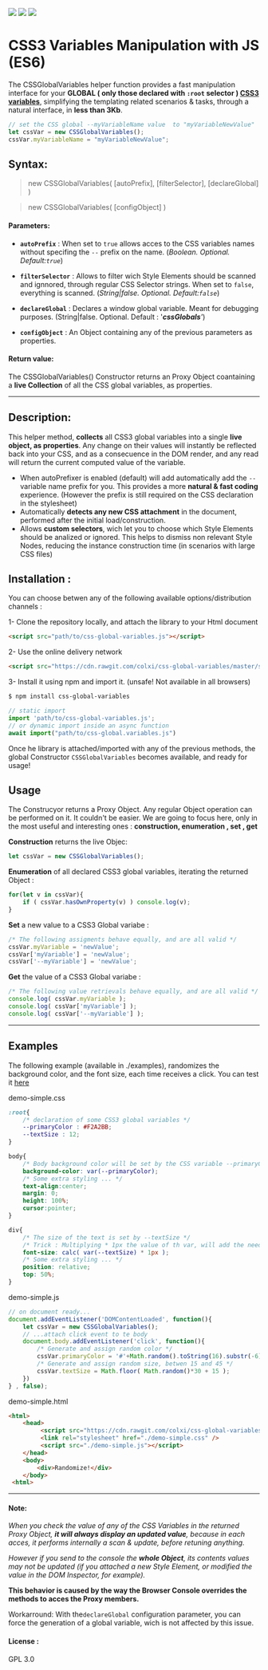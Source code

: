 ![](https://img.shields.io/badge/cdn-cdn.rawgit-green.svg)
![](https://img.shields.io/badge/Javascript-ES6-orange.svg)
![](https://img.shields.io/badge/markup-CSS3-blue.svg)

# CSS3 Variables Manipulation with JS (ES6)
The CSSGlobalVariables helper function provides a fast manipulation interface for your **GLOBAL ( only those declared with `:root` selector ) [CSS3 variables](https://www.w3.org/TR/css-variables-1/)**, simplifying the templating related scenarios & tasks, through a natural interface, in **less than 3Kb**.

```javascript
// set the CSS global --myVariableName value  to "myVariableNewValue"
let cssVar = new CSSGlobalVariables();
cssVar.myVariableName = "myVariableNewValue";
```

## Syntax:

> new CSSGlobalVariables( [autoPrefix], [filterSelector], [declareGlobal] )

> new CSSGlobalVariables( [configObject] )


#### Parameters:
* **`autoPrefix`** :
When set to `true` allows acces to the CSS variables names without specifing the `--` prefix on the name. (*Boolean. Optional. Default:`true`*)

* **`filterSelector`** :
Allows to filter wich Style Elements should be scanned and ignnored, through regular CSS Selector strings. When set to `false`, everything is scanned. (*String|false. Optional. Default:`false`*)

* **`declareGlobal`** :
Declares a window global variable. Meant for debugging purposes. (String|false. Optional. Default : '*__cssGlobals__'*)

* **`configObject`** :
An Object containing any of the previous parameters as properties.

#### Return value:
The CSSGlobalVariables() Constructor returns an Proxy Object coantaining a **live Collection** of all the CSS global variables, as properties.

---

## Description:

This helper method, **collects** all CSS3 global variables into a single **live object, as properties**. Any change on their values will instantly be reflected back into your CSS, and as a consecuence in the DOM render, and any read will return the current computed value of the variable.

- When autoPrefixer is enabled (default) will add automatically add the `--` variable name prefix for you. This provides a more **natural & fast coding** experience. (However the prefix is still required on the CSS declaration in the stylesheet)
- Automatically **detects any new CSS attachment** in the document, performed after the initial load/construction.
- Allows **custom selectors**, wich let you to choose which Style Elements should be analized or ignored. This helps to dismiss non relevant Style Nodes, reducing the instance construction time (in scenarios with large CSS files)


## Installation :

You can choose betwen any of the following available options/distribution channels :

1- Clone the repository locally, and attach the library to your Html document
 ```html
<script src="path/to/css-global-variables.js"></script>
```

2- Use the online delivery network
 ```html
<script src="https://cdn.rawgit.com/colxi/css-global-variables/master/src/css-global-variables.js"></script>
```

3- Install it using npm and import it. (unsafe! Not available in all browsers)
 ```bash
$ npm install css-global-variables
```
```javascript
// static import
import 'path/to/css-global-variables.js';
// or dynamic import inside an async function
await import("path/to/css-global.variables.js")
```

Once he library is attached/imported with any of the previous methods, the global Constructor `CSSGlobalVariables` becomes available, and ready for usage!

## Usage
The Construcyor returns a Proxy Object. Any regular Object operation can be performed on it. It couldn't be easier. We are going to focus here, only in the most useful and interesting ones : **construction, enumeration , set , get**

**Construction** returns the live Objec:
```javascript
let cssVar = new CSSGlobalVariables();
```

**Enumeration** of all declared CSS3 global variables, iterating the returned Object :
```javascript
for(let v in cssVar){
    if ( cssVar.hasOwnProperty(v) ) console.log(v);
}
```

**Set** a new value to a CSS3 Global variabe :
```javascript
/* The following assigments behave equally, and are all valid */
cssVar.myVariable = 'newValue';
cssVar['myVariable'] = 'newValue';
cssVar['--myVariable'] = 'newValue';
```

**Get** the value of a CSS3 Global variabe :
```javascript
/* The following value retrievals behave equally, and are all valid */
console.log( cssVar.myVariable );
console.log( cssVar['myVariable'] );
console.log( cssVar['--myVariable'] );
```

---

## Examples
The following example (available in ./examples), randomizes the background color, and the font size, each time receives a click.
You can test it [here](https://colxi.github.io/css-global-variables/examples/demo-simple.html)

demo-simple.css
```css
:root{
    /* declaration of some CSS3 global variables */
    --primaryColor : #F2A2BB;
    --textSize : 12;
}

body{
    /* Body background color will be set by the CSS variable --primaryColor */
    background-color: var(--primaryColor);
    /* Some extra styling ... */
    text-align:center;
    margin: 0;
    height: 100%;
    cursor:pointer;
}

div{
    /* The size of the text is set by --textSize */
    /* Trick : Multiplying * 1px the value of th var, will add the needd "px" sufix */
    font-size: calc( var(--textSize) * 1px );
    /* Some extra styling ... */
    position: relative;
    top: 50%;
}
```

demo-simple.js
```javascript
// on document ready...
document.addEventListener('DOMContentLoaded', function(){
    let cssVar = new CSSGlobalVariables();
    // ...attach click event to te body
    document.body.addEventListener('click', function(){
        /* Generate and assign random color */
        cssVar.primaryColor = '#'+Math.random().toString(16).substr(-6);
        /* Generate and assign random size, betwen 15 and 45 */
        cssVar.textSize = Math.floor( Math.random()*30 + 15 );
    })
} , false);
```

demo-simple.html
```html
<html>
    <head>
         <script src="https://cdn.rawgit.com/colxi/css-global-variables/master/src/css-global-variables.js"></script>
         <link rel="stylesheet" href="./demo-simple.css" />
         <script src="./demo-simple.js"></script>
    </head>
    <body>
        <div>Randomize!</div>
    </body>
 <html>
 ```

---
#### Note:
*When you check the value of any of the CSS Variables in the returned Proxy Object, **it will always display an updated value**, because in each acces, it performs internally a scan & update, before retuning anything.*

*However if you send to the console the **whole Object**, its contents values may not be updated (if you attached a new Style Element, or modified the value in the DOM Inspector, for example).*

**This behavior is caused by the way the Browser Console overrides the methods to acces the Proxy members.**

Workarround: With the`declareGlobal` configuration parameter, you can force the generation of a global variable, wich is not affected by this issue.

#### License :
GPL 3.0   